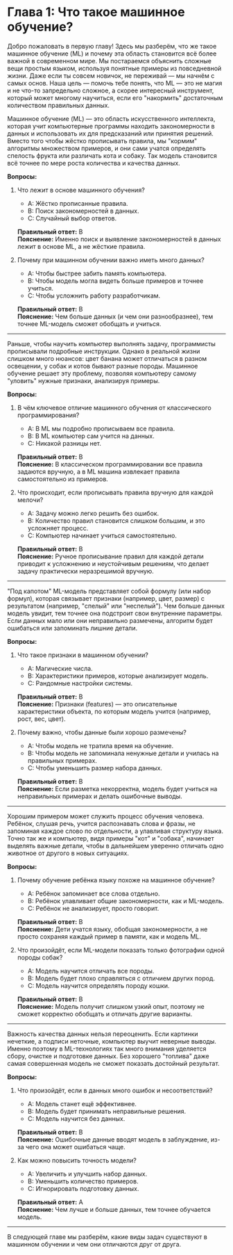 # Глава 1: Что такое машинное обучение?

Добро пожаловать в первую главу! Здесь мы разберём, что же такое машинное обучение (ML) и почему эта область становится всё более важной в современном мире. Мы постараемся объяснить сложные вещи простым языком, используя понятные примеры из повседневной жизни. Даже если ты совсем новичок, не переживай — мы начнём с самых основ. Наша цель — помочь тебе понять, что ML — это не магия и не что-то запредельно сложное, а скорее интересный инструмент, который может многому научиться, если его "накормить" достаточным количеством правильных данных.

Машинное обучение (ML) — это область искусственного интеллекта, которая учит компьютерные программы находить закономерности в данных и использовать их для предсказаний или принятия решений. Вместо того чтобы жёстко прописывать правила, мы "кормим" алгоритмы множеством примеров, и они сами учатся определять спелость фрукта или различать кота и собаку. Так модель становится всё точнее по мере роста количества и качества данных.

**Вопросы:**
1. Что лежит в основе машинного обучения?
   - A: Жёстко прописанные правила.  
   - B: Поиск закономерностей в данных.  
   - C: Случайный выбор ответов.  

   **Правильный ответ:** B  
   **Пояснение:** Именно поиск и выявление закономерностей в данных лежит в основе ML, а не жёсткие правила.

2. Почему при машинном обучении важно иметь много данных?
   - A: Чтобы быстрее забить память компьютера.  
   - B: Чтобы модель могла видеть больше примеров и точнее учиться.  
   - C: Чтобы усложнить работу разработчикам.  

   **Правильный ответ:** B  
   **Пояснение:** Чем больше данных (и чем они разнообразнее), тем точнее ML-модель сможет обобщать и учиться.

---

Раньше, чтобы научить компьютер выполнять задачу, программисты прописывали подробные инструкции. Однако в реальной жизни слишком много нюансов: цвет банана может отличаться в разном освещении, у собак и котов бывают разные породы. Машинное обучение решает эту проблему, позволяя компьютеру самому "уловить" нужные признаки, анализируя примеры.

**Вопросы:**
1. В чём ключевое отличие машинного обучения от классического программирования?
   - A: В ML мы подробно прописываем все правила.  
   - B: В ML компьютер сам учится на данных.  
   - C: Никакой разницы нет.

   **Правильный ответ:** B  
   **Пояснение:** В классическом программировании все правила задаются вручную, а в ML машина извлекает правила самостоятельно из примеров.

2. Что происходит, если прописывать правила вручную для каждой мелочи?
   - A: Задачу можно легко решить без ошибок.  
   - B: Количество правил становится слишком большим, и это усложняет процесс.  
   - C: Компьютер начинает учиться самостоятельно.

   **Правильный ответ:** B  
   **Пояснение:** Ручное прописывание правил для каждой детали приводит к усложнению и неустойчивым решениям, что делает задачу практически неразрешимой вручную.

---

"Под капотом" ML-модель представляет собой формулу (или набор формул), которая связывает признаки (например, цвет, размер) с результатом (например, "спелый" или "неспелый"). Чем больше данных модель увидит, тем точнее она подстроит свои внутренние параметры. Если данных мало или они неправильно размечены, алгоритм будет ошибаться или запоминать лишние детали.

**Вопросы:**
1. Что такое признаки в машинном обучении?
   - A: Магические числа.  
   - B: Характеристики примеров, которые анализирует модель.  
   - C: Рандомные настройки системы.

   **Правильный ответ:** B  
   **Пояснение:** Признаки (features) — это описательные характеристики объекта, по которым модель учится (например, рост, вес, цвет).

2. Почему важно, чтобы данные были хорошо размечены?
   - A: Чтобы модель не тратила время на обучение.  
   - B: Чтобы модель не запоминала ненужные детали и училась на правильных примерах.  
   - C: Чтобы уменьшить размер набора данных.

   **Правильный ответ:** B  
   **Пояснение:** Если разметка некорректна, модель будет учиться на неправильных примерах и делать ошибочные выводы.

---

Хорошим примером может служить процесс обучения человека. Ребёнок, слушая речь, учится распознавать слова и фразы, не запоминая каждое слово по отдельности, а улавливая структуру языка. Точно так же и компьютер, видя примеры "кот" и "собака", начинает выделять важные детали, чтобы в дальнейшем уверенно отличать одно животное от другого в новых ситуациях.

**Вопросы:**
1. Почему обучение ребёнка языку похоже на машинное обучение?
   - A: Ребёнок запоминает все слова отдельно.  
   - B: Ребёнок улавливает общие закономерности, как и ML-модель.  
   - C: Ребёнок не анализирует, просто говорит.

   **Правильный ответ:** B  
   **Пояснение:** Дети учатся языку, обобщая закономерности, а не просто сохраняя каждый пример в памяти, как и модель ML.

2. Что произойдёт, если ML-модели показать только фотографии одной породы собак?
   - A: Модель научится отличать все породы.  
   - B: Модель будет плохо справляться с отличием других пород.  
   - C: Модель научится определять породу кошки.

   **Правильный ответ:** B  
   **Пояснение:** Модель получит слишком узкий опыт, поэтому не сможет корректно обобщать и отличать другие варианты.

---

Важность качества данных нельзя переоценить. Если картинки нечеткие, а подписи неточные, компьютер выучит неверные выводы. Именно поэтому в ML-технологиях так много внимания уделяется сбору, очистке и подготовке данных. Без хорошего "топлива" даже самая совершенная модель не сможет показать достойный результат.

**Вопросы:**
1. Что произойдёт, если в данных много ошибок и несоответствий?
   - A: Модель станет ещё эффективнее.  
   - B: Модель будет принимать неправильные решения.  
   - C: Модель научится без данных.

   **Правильный ответ:** B  
   **Пояснение:** Ошибочные данные вводят модель в заблуждение, из-за чего она может ошибаться чаще.

2. Как можно повысить точность модели?
   - A: Увеличить и улучшить набор данных.  
   - B: Уменьшить количество примеров.  
   - C: Игнорировать подготовку данных.

   **Правильный ответ:** A  
   **Пояснение:** Чем лучше и больше данных, тем точнее обучается модель.

---
В следующей главе мы разберём, какие виды задач существуют в машинном обучении и чем они отличаются друг от друга.
